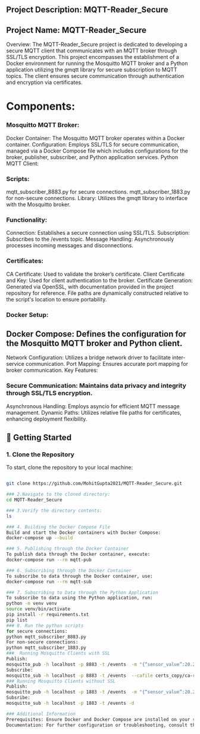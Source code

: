 ## Project Description: MQTT-Reader_Secure

## Project Name: MQTT-Reader_Secure

Overview: The MQTT-Reader_Secure project is dedicated to developing a secure MQTT client that communicates with an MQTT broker through SSL/TLS encryption. This project encompasses the establishment of a Docker environment for running the Mosquitto MQTT broker and a Python application utilizing the gmqtt library for secure subscription to MQTT topics. The client ensures secure communication through authentication and encryption via certificates.

# Components:

### Mosquitto MQTT Broker:

Docker Container: The Mosquitto MQTT broker operates within a Docker container.
Configuration: Employs SSL/TLS for secure communication, managed via a Docker Compose file which includes configurations for the broker, publisher, subscriber, and Python application services.
Python MQTT Client:

### Scripts:
mqtt_subscriber_8883.py for secure connections.
mqtt_subscriber_1883.py for non-secure connections.
Library: Utilizes the gmqtt library to interface with the Mosquitto broker.
### Functionality:
Connection: Establishes a secure connection using SSL/TLS.
Subscription: Subscribes to the /events topic.
Message Handling: Asynchronously processes incoming messages and disconnections.
### Certificates:

CA Certificate: Used to validate the broker’s certificate.
Client Certificate and Key: Used for client authentication to the broker.
Certificate Generation: Generated via OpenSSL, with documentation provided in the project repository for reference. File paths are dynamically constructed relative to the script's location to ensure portability.
### Docker Setup:

## Docker Compose: Defines the configuration for the Mosquitto MQTT broker and Python client.
Network Configuration: Utilizes a bridge network driver to facilitate inter-service communication.
Port Mapping: Ensures accurate port mapping for broker communication.
Key Features:

### Secure Communication: Maintains data privacy and integrity through SSL/TLS encryption.
Asynchronous Handling: Employs asyncio for efficient MQTT message management.
Dynamic Paths: Utilizes relative file paths for certificates, enhancing deployment flexibility.

## 🚀 Getting Started

### 1. Clone the Repository

To start, clone the repository to your local machine:

```bash

git clone https://github.com/MohitGupta2021/MQTT-Reader_Secure.git

### 2.Navigate to the cloned directory:
cd MQTT-Reader_Secure

### 3.Verify the directory contents:
ls

### 4. Building the Docker Compose File
Build and start the Docker containers with Docker Compose:
docker-compose up --build

### 5. Publishing through the Docker Container
To publish data through the Docker container, execute:
docker-compose run --rm mqtt-pub

### 6. Subscribing through the Docker Container
To subscribe to data through the Docker container, use:
docker-compose run --rm mqtt-sub

### 7. Subscribing to Data through the Python Application
To subscribe to data using the Python application, run:
python -m venv venv
source venv/bin/activate
pip install -r requirements.txt
pip list
### 8. Run the python scripts
for secure connections:
python mqtt_subscriber_8883.py
For non-secure connections:
python mqtt_subscriber_1883.py 
###  Running Mosquitto Clients with SSL
Publish:
mosquitto_pub -h localhost -p 8883 -t /events  -m "{“sensor_value”:20.2}" --cafile certs_copy/ca-root.crt --key certs_copy/mosquitto.key --cert certs_copy/mosquitto.crt -d 
Subscribe:
mosquitto_sub -h localhost -p 8883 -t /events  --cafile certs_copy/ca-root.crt --key certs_copy/mosquitto.key --cert certs_copy/mosquitto.crt -d
### Running Mosquitto Clients without SSL
Publish:
mosquitto_pub -h localhost -p 1883 -t /events  -m "{“sensor_value”:20.2}"  -d
Subsribe:
mosquitto_sub -h localhost -p 1883 -t /events -d

### Additional Information
Prerequisites: Ensure Docker and Docker Compose are installed on your system.
Documentation: For further configuration or troubleshooting, consult the repository's documentation or contact the repository maintainer.
